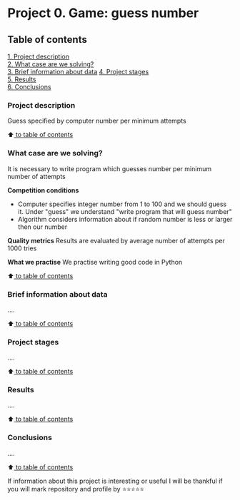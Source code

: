 # Project 0. Game: guess number

## Table of contents
[1. Project description]()  
[2. What case are we solving?]()    
[3. Brief information about data]() 
[4. Project stages]()   
[5. Results]()  
[6. Conclusions]()

### Project description
Guess specified by computer number per minimum attempts

:arrow_up:[ to table of contents]()


### What case are we solving?
It is necessary to write program which guesses number per minimum number of attempts

**Competition conditions**
- Computer specifies integer number from 1 to 100 and we should guess it. Under "guess" we understand "write program that will guess number"
- Algorithm considers information about if random number is less or larger then our number

**Quality metrics**
Results are evaluated by average number of attempts per 1000 tries

**What we practise**
We practise writing good code in Python

:arrow_up:[ to table of contents]()


### Brief information about data
....

:arrow_up:[ to table of contents]()


### Project stages
....

:arrow_up:[ to table of contents]()


### Results
....

:arrow_up:[ to table of contents]()


### Conclusions
....

:arrow_up:[ to table of contents]()


If information about this project is interesting or useful I will be thankful if you will mark repository and profile by ⭐️⭐️⭐️⭐️⭐️